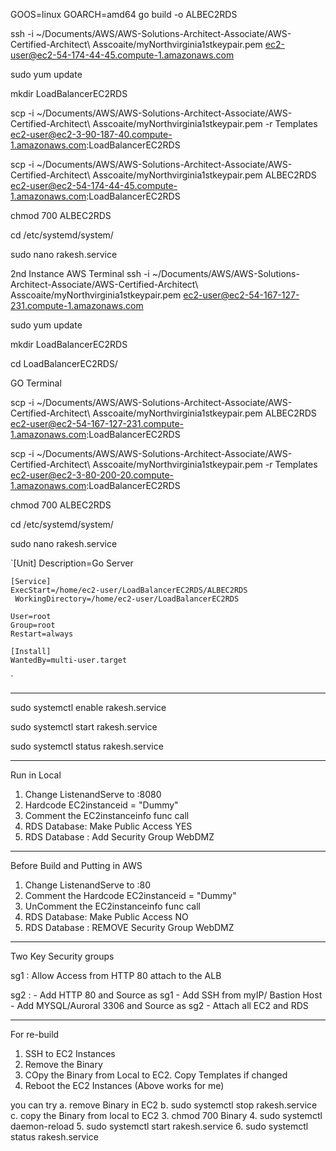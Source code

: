 GOOS=linux GOARCH=amd64 go build -o ALBEC2RDS

ssh -i ~/Documents/AWS/AWS-Solutions-Architect-Associate/AWS-Certified-Architect\ Asscoaite/myNorthvirginia1stkeypair.pem ec2-user@ec2-54-174-44-45.compute-1.amazonaws.com

sudo yum update

mkdir LoadBalancerEC2RDS

scp -i ~/Documents/AWS/AWS-Solutions-Architect-Associate/AWS-Certified-Architect\ Asscoaite/myNorthvirginia1stkeypair.pem -r Templates ec2-user@ec2-3-90-187-40.compute-1.amazonaws.com:LoadBalancerEC2RDS

scp -i ~/Documents/AWS/AWS-Solutions-Architect-Associate/AWS-Certified-Architect\ Asscoaite/myNorthvirginia1stkeypair.pem ALBEC2RDS ec2-user@ec2-54-174-44-45.compute-1.amazonaws.com:LoadBalancerEC2RDS

chmod 700 ALBEC2RDS 

cd /etc/systemd/system/

sudo nano rakesh.service



2nd Instance
AWS Terminal
ssh -i ~/Documents/AWS/AWS-Solutions-Architect-Associate/AWS-Certified-Architect\ Asscoaite/myNorthvirginia1stkeypair.pem ec2-user@ec2-54-167-127-231.compute-1.amazonaws.com

sudo yum update

mkdir LoadBalancerEC2RDS

cd LoadBalancerEC2RDS/

GO Terminal

scp -i ~/Documents/AWS/AWS-Solutions-Architect-Associate/AWS-Certified-Architect\ Asscoaite/myNorthvirginia1stkeypair.pem ALBEC2RDS ec2-user@ec2-54-167-127-231.compute-1.amazonaws.com:LoadBalancerEC2RDS

scp -i ~/Documents/AWS/AWS-Solutions-Architect-Associate/AWS-Certified-Architect\ Asscoaite/myNorthvirginia1stkeypair.pem -r Templates ec2-user@ec2-3-80-200-20.compute-1.amazonaws.com:LoadBalancerEC2RDS



chmod 700 ALBEC2RDS 

cd /etc/systemd/system/

sudo nano rakesh.service

`[Unit]
    Description=Go Server
    
    [Service]
    ExecStart=/home/ec2-user/LoadBalancerEC2RDS/ALBEC2RDS
     WorkingDirectory=/home/ec2-user/LoadBalancerEC2RDS
 
    User=root
    Group=root
    Restart=always
    
    [Install]
    WantedBy=multi-user.target
`

---------

sudo systemctl enable rakesh.service

sudo systemctl start rakesh.service

sudo systemctl status rakesh.service

-----
Run in Local

1. Change ListenandServe to :8080
2. Hardcode EC2instanceid = "Dummy"
3. Comment the EC2instanceinfo func call
4. RDS Database: Make Public Access YES
5. RDS Database : Add Security Group WebDMZ

----------
Before Build and Putting in AWS

1. Change ListenandServe to :80
2. Comment the Hardcode EC2instanceid = "Dummy"
3. UnComment the EC2instanceinfo func call
4. RDS Database: Make Public Access NO
5. RDS Database : REMOVE Security Group WebDMZ

-----
Two Key Security groups

sg1 : Allow Access from HTTP 80 attach to the ALB

sg2 : 
    - Add HTTP 80 and Source as sg1
    - Add SSH from myIP/ Bastion Host
    - Add MYSQL/Auroral 3306 and Source as sg2
    - Attach all EC2 and RDS 
    
-----------
For re-build
1. SSH to EC2 Instances
2. Remove the Binary
3. COpy the Binary from Local to EC2. Copy Templates if changed
4. Reboot the EC2 Instances
(Above works for me)

you can try
a. remove Binary in EC2
b. sudo systemctl stop rakesh.service
c. copy the Binary from local to EC2
3. chmod 700 Binary
4. sudo systemctl daemon-reload
5. sudo systemctl start rakesh.service
6. sudo systemctl status rakesh.service



